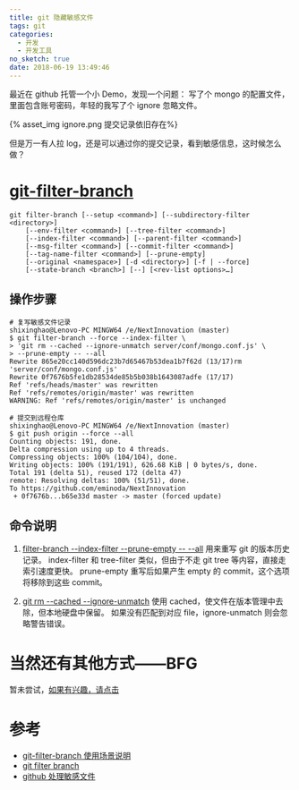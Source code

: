 ```yaml
---
title: git 隐藏敏感文件
tags: git
categories:
  - 开发
  - 开发工具
no_sketch: true
date: 2018-06-19 13:49:46
---
```


最近在 github 托管一个小 Demo，发现一个问题：
写了个 mongo 的配置文件，里面包含账号密码，年轻的我写了个 ignore 忽略文件。

{% asset_img ignore.png 提交记录依旧存在%}

但是万一有人拉 log，还是可以通过你的提交记录，看到敏感信息，这时候怎么做？

# [git-filter-branch](https://git-scm.com/docs/git-filter-branch)

```
git filter-branch [--setup <command>] [--subdirectory-filter <directory>]
	[--env-filter <command>] [--tree-filter <command>]
	[--index-filter <command>] [--parent-filter <command>]
	[--msg-filter <command>] [--commit-filter <command>]
	[--tag-name-filter <command>] [--prune-empty]
	[--original <namespace>] [-d <directory>] [-f | --force]
	[--state-branch <branch>] [--] [<rev-list options>…​]
```

## 操作步骤

```
# 复写敏感文件记录
shixinghao@Lenovo-PC MINGW64 /e/NextInnovation (master)
$ git filter-branch --force --index-filter \
> 'git rm --cached --ignore-unmatch server/conf/mongo.conf.js' \
> --prune-empty -- --all
Rewrite 865e20cc140d596dc23b7d65467b53dea1b7f62d (13/17)rm 'server/conf/mongo.conf.js'
Rewrite 0f7676b5fe1db28534de85b5b038b1643087adfe (17/17)
Ref 'refs/heads/master' was rewritten
Ref 'refs/remotes/origin/master' was rewritten
WARNING: Ref 'refs/remotes/origin/master' is unchanged

# 提交到远程仓库
shixinghao@Lenovo-PC MINGW64 /e/NextInnovation (master)
$ git push origin --force --all
Counting objects: 191, done.
Delta compression using up to 4 threads.
Compressing objects: 100% (104/104), done.
Writing objects: 100% (191/191), 626.68 KiB | 0 bytes/s, done.
Total 191 (delta 51), reused 172 (delta 47)
remote: Resolving deltas: 100% (51/51), done.
To https://github.com/eminoda/NextInnovation
 + 0f7676b...b65e33d master -> master (forced update)
```

## 命令说明

1. [filter-branch --index-filter<command> --prune-empty -- --all](https://git-scm.com/docs/git-filter-branch#git-filter-branch---index-filterltcommandgt)
   用来重写 git 的版本历史记录。
   index-filter 和 tree-filter 类似，但由于不走 git tree 等内容，直接走索引速度更快。
   prune-empty 重写后如果产生 empty 的 commit，这个选项将移除到这些 commit。

2. [git rm --cached --ignore-unmatch](https://git-scm.com/docs/git-rm)
   使用 cached，使文件在版本管理中去除，但本地硬盘中保留。
   如果没有匹配到对应 file，ignore-unmatch 则会忽略警告错误。

# 当然还有其他方式——BFG

暂未尝试，[如果有兴趣，请点击](https://rtyley.github.io/bfg-repo-cleaner/)

# 参考

- [git-filter-branch 使用场景说明](https://git-scm.com/book/zh/v2/Git-内部原理-维护与数据恢复)
- [git filter branch](https://blog.csdn.net/lwfcgz/article/details/49453375)
- [github 处理敏感文件](https://help.github.com/articles/removing-sensitive-data-from-a-repository/)
